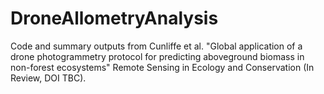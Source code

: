 # DroneAllometryAnalysis

Code and summary outputs from Cunliffe et al. "Global application of a drone photogrammetry protocol for predicting aboveground biomass in non-forest ecosystems" Remote Sensing in Ecology and Conservation (In Review, DOI TBC).

